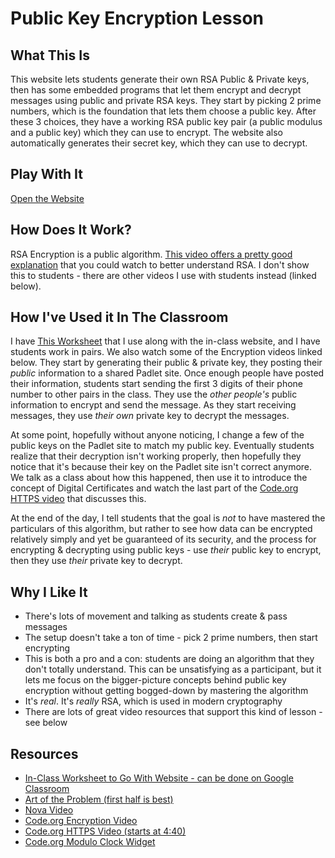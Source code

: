 # Public Key Encryption Lesson

## What This Is

This website lets students generate their own RSA Public & Private keys, then has some embedded programs that let them encrypt and decrypt messages using public and private RSA keys. They start by picking 2 prime numbers, which is the foundation that lets them choose a public key. After these 3 choices, they have a working RSA public key pair (a public modulus and a public key) which they can use to encrypt. The website also automatically generates their secret key, which they can use to decrypt.

## Play With It

[Open the Website](https://mathymcmatherson.github.io/public-key-encryption/)

## How Does It Work?

RSA Encryption is a public algorithm. [This video offers a pretty good explanation](https://www.youtube.com/watch?v=wXB-V_Keiu8) that you could watch to better understand RSA. I don't show this to students - there are other videos I use with students instead (linked below).

## How I've Used it In The Classroom

I have [This Worksheet](https://docs.google.com/document/d/1Y2xhTrO7WxPHc1U3h73Cbc7ulikK95JoCVJtJxi-FOY/edit?usp=sharing) that I use along with the in-class website, and I have students work in pairs. We also watch some of the Encryption videos linked below. They start by generating their public & private key, they posting their _public_ information to a shared Padlet site. Once enough people have posted their information, students start sending the first 3 digits of their phone number to other pairs in the class. They use the _other people's_ public information to encrypt and send the message. As they start receiving messages, they use _their own_ private key to decrypt the messages.

At some point, hopefully without anyone noticing, I change a few of the public keys on the Padlet site to match my public key. Eventually students realize that their decryption isn't working properly, then hopefully they notice that it's because their key on the Padlet site isn't correct anymore. We talk as a class about how this happened, then use it to introduce the concept of Digital Certificates and watch the last part of the [Code.org HTTPS video](https://www.youtube.com/watch?v=kBXQZMmiA4s&t=280) that discusses this.

At the end of the day, I tell students that the goal is _not_ to have mastered the particulars of this algorithm, but rather to see how data can be encrypted relatively simply and yet be guaranteed of its security, and the process for encrypting & decrypting using public keys - use _their_ public key to encrypt, then they use _their_ private key to decrypt.

## Why I Like It
- There's lots of movement and talking as students create & pass messages
- The setup doesn't take a ton of time - pick 2 prime numbers, then start encrypting
- This is both a pro and a con: students are doing an algorithm that they don't totally understand. This can be unsatisfying as a participant, but it lets me focus on the bigger-picture concepts behind public key encryption without getting bogged-down by mastering the algorithm
- It's _real_. It's _really_ RSA, which is used in modern cryptography
- There are lots of great video resources that support this kind of lesson - see below

## Resources
- [In-Class Worksheet to Go With Website - can be done on Google Classroom](https://docs.google.com/document/d/1Y2xhTrO7WxPHc1U3h73Cbc7ulikK95JoCVJtJxi-FOY/edit?usp=sharing)
- [Art of the Problem (first half is best)](https://www.youtube.com/watch?v=YEBfamv-_do)
- [Nova Video](https://www.youtube.com/watch?v=q6FanLhvsEs)
- [Code.org Encryption Video](https://www.youtube.com/watch?v=ZghMPWGXexs)
- [Code.org HTTPS Video (starts at 4:40)](https://www.youtube.com/watch?v=kBXQZMmiA4s&t=280)
- [Code.org Modulo Clock Widget](https://studio.code.org/s/csp4-2019/stage/9/puzzle/5)
